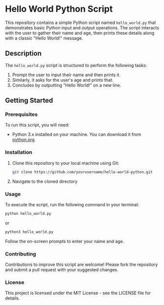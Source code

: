 # Hello World Python Script

This repository contains a simple Python script named `hello_world.py` that demonstrates basic Python input and output operations. The script interacts with the user to gather their name and age, then prints these details along with a classic "Hello World!" message.

## Description

The `hello_world.py` script is structured to perform the following tasks:
1. Prompt the user to input their name and then prints it.
2. Similarly, it asks for the user's age and prints that.
3. Concludes by outputting "Hello World!" on a new line.

## Getting Started

### Prerequisites

To run this script, you will need:
- Python 3.x installed on your machine. You can download it from [python.org](https://www.python.org/downloads/).

### Installation

1. Clone this repository to your local machine using Git:
   ```bash
   git clone https://github.com/yourusername/hello-world-python.git
   ```

2. Navigate to the cloned directory

### Usage

To execute the script, run the following command in your terminal:

```bash
python hello_world.py
```
or
```bash
python3 hello_world.py
```

Follow the on-screen prompts to enter your name and age.

### Contributing

Contributions to improve this script are welcome! Please fork the repository and submit a pull request with your suggested changes.

### License

This project is licensed under the MIT License - see the LICENSE file for details.